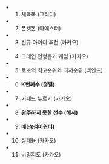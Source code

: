 - 1.  체육복 (그리디)
- 2.  폰켓몬 (마에스터)
- 3.  신규 아이디 추천 (카카오)
- 4.  크레인 인형뽑기 게임 (카카오)
- 5.  로또의 최고순위와 최저순위 (백엔드)
- 6.  **K번째수 (정렬)**
- 7.  키패드 누르기 (카카오)
- 8.  **완주하지 못한 선수 (해시)**
- 9.  **예산(섬머윈터)**
- 10. 실패율 (카카오)
- 11. 비밀지도 (카카오)
